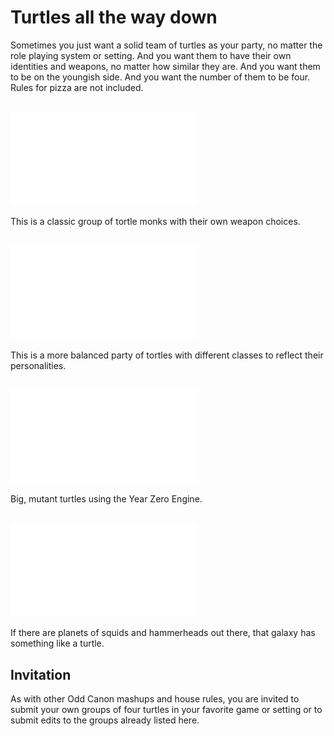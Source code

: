 # Turtles all the way down

Sometimes you just want a solid team of turtles as your party, no matter the role playing system or setting. And you want them to have their own identities and weapons, no matter how similar they are. And you want them to be on the youngish side. And you want the number of them to be four. Rules for pizza are not included.

## ![Dungeons & Dragons 5e](four_tortles.md)

This is a classic group of tortle monks with their own weapon choices.

## ![Dungeons & Dragons 5e party](four_tortles_party.md)

This is a more balanced party of tortles with different classes to reflect their personalities.

## ![Mutant: Genlab Alpha](mutant_genlab_alpha.md)

Big, mutant turtles using the Year Zero Engine.

## ![Star Wars: Edge of the Empire](edge_of_the_empire.md)

If there are planets of squids and hammerheads out there, that galaxy has something like a turtle.

## Invitation

As with other Odd Canon mashups and house rules, you are invited to submit your own groups of four turtles in your favorite game or setting or to submit edits to the groups already listed here.
